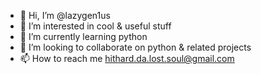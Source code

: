- 👋 Hi, I’m @lazygen1us
- 👀 I’m interested in cool & useful stuff
- 🌱 I’m currently learning python
- 💞️ I’m looking to collaborate on python & related projects
- 📫 How to reach me hithard.da.lost.soul@gmail.com

<!---
lazygen1us/lazygen1us is a ✨ special ✨ repository because its `README.md` (this file) appears on your GitHub profile.
You can click the Preview link to take a look at your changes.
--->
